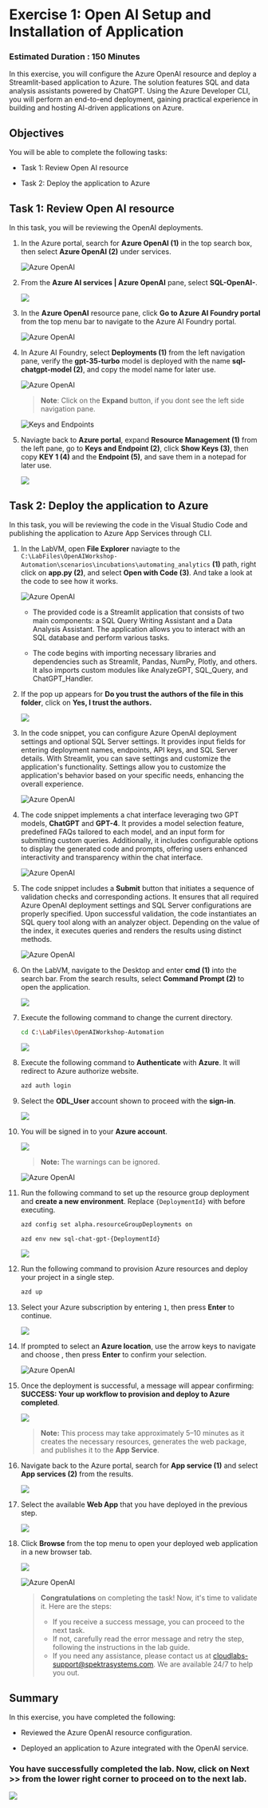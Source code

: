 # Exercise 1: Open AI Setup and Installation of Application

### Estimated Duration : 150 Minutes

In this exercise, you will configure the Azure OpenAI resource and deploy a Streamlit-based application to Azure. The solution features SQL and data analysis assistants powered by ChatGPT. Using the Azure Developer CLI, you will perform an end-to-end deployment, gaining practical experience in building and hosting AI-driven applications on Azure.

## Objectives

You will be able to complete the following tasks:

- Task 1: Review Open AI resource

- Task 2: Deploy the application to Azure

## Task 1: Review Open AI resource

In this task, you will be reviewing the OpenAI deployments.

1. In the Azure portal, search for **Azure OpenAI (1)** in the top search box, then select **Azure OpenAI (2)** under services.

   ![](images2/1/t1s1.png "Azure OpenAI")
   
1. From the **Azure AI services | Azure OpenAI** pane, select **SQL-OpenAI-<inject key="Deployment ID" enableCopy="false"/>**.

   ![](images/21-06-25-s2-1.png)

1. In the **Azure OpenAI** resource pane, click **Go to Azure AI Foundry portal** from the top menu bar to navigate to the Azure AI Foundry portal.

   ![](images/im1.png "Azure OpenAI")
      
1. In Azure AI Foundry, select **Deployments (1)** from the left navigation pane, verify the **gpt-35-turbo** model is deployed with the name **sql-chatgpt-model (2)**, and copy the model name for later use.

   ![](images/21-06-25-s2-2.png "Azure OpenAI")

   > **Note**: Click on the **Expand** button, if you dont see the left side navigation pane.

   ![](images/im3.png "Keys and Endpoints")          
   
1. Naviagte back to **Azure portal**, expand **Resource Management (1)** from the left pane, go to **Keys and Endpoint (2)**, click **Show Keys (3)**, then copy **KEY 1 (4)** and the **Endpoint (5)**, and save them in a notepad for later use.

   ![](images2/1/t1s5.png)
  
## Task 2: Deploy the application to Azure

In this task, you will be reviewing the code in the Visual Studio Code and publishing the application to Azure App Services through CLI.

1. In the LabVM, open **File Explorer** naviagte to the `C:\LabFiles\OpenAIWorkshop-Automation\scenarios\incubations\automating_analytics` **(1)** path, right click on **app.py (2)**, and select **Open with Code (3)**. And take a look at the code to see how it works.

   ![](images/file-select.png "Azure OpenAI")

   - The provided code is a Streamlit application that consists of two main components: a SQL Query Writing Assistant and a Data Analysis Assistant. The application allows you to interact with an SQL database and perform various tasks.

   - The code begins with importing necessary libraries and dependencies such as Streamlit, Pandas, NumPy, Plotly, and others. It also imports custom modules like AnalyzeGPT, SQL_Query, and ChatGPT_Handler.
  
1. If the pop up appears for **Do you trust the authors of the file in this folder**, click on **Yes, I trust the authors.**

   ![](images2/1/t2s2.png)

1. In the code snippet, you can configure Azure OpenAI deployment settings and optional SQL Server settings. It provides input fields for entering deployment names, endpoints, API keys, and SQL Server details. With Streamlit, you can save settings and customize the application's functionality. Settings allow you to customize the application's behavior based on your specific needs, enhancing the overall experience.

   ![](images/code01.png "Azure OpenAI")

1. The code snippet implements a chat interface leveraging two GPT models, **ChatGPT** and **GPT-4**. It provides a model selection feature, predefined FAQs tailored to each model, and an input form for submitting custom queries. Additionally, it includes configurable options to display the generated code and prompts, offering users enhanced interactivity and transparency within the chat interface.

   ![](images/code02.png "Azure OpenAI")

1. The code snippet includes a **Submit** button that initiates a sequence of validation checks and corresponding actions. It ensures that all required Azure OpenAI deployment settings and SQL Server configurations are properly specified. Upon successful validation, the code instantiates an SQL query tool along with an analyzer object. Depending on the value of the index, it executes queries and renders the results using distinct methods.

   ![](images/code03.png "Azure OpenAI")   
      
1. On the LabVM, navigate to the Desktop and enter **cmd (1)** into the search bar. From the search results, select **Command Prompt (2)** to open the application.

   ![](images2/1/t2s6.png)

1. Execute the following command to change the current directory.

   ```bash
   cd C:\LabFiles\OpenAIWorkshop-Automation
   ```

   ![](images2/1/7a.png)

1. Execute the following command to **Authenticate** with **Azure**. It will redirect to Azure authorize website.

   ```bash
   azd auth login
   ```


1. Select the **ODL_User <inject key="Deployment ID" enableCopy="false"/>** account shown to proceed with the **sign-in**.

   ![](images2/1/8a.png)

1. You will be signed in to your **Azure account**.

   ![](images2/1/8b.png)

    >**Note:** The warnings can be ignored.

   ![](images/sql12.png "Azure OpenAI")

1. Run the following command to set up the resource group deployment and **create a new environment**. Replace `{DeploymentId}` with **<inject key="Deployment ID" enableCopy="true"/>** before executing.

   ```bash
   azd config set alpha.resourceGroupDeployments on
   ```
   
   ```bash
   azd env new sql-chat-gpt-{DeploymentId}
   ```

   ![](images2/1/11.png)

1. Run the following command to provision Azure resources and deploy your project in a single step.

   ```bash
   azd up
   ```

1. Select your Azure subscription by entering `1`, then press **Enter** to continue.

      ![](images2/1/13.png)

1. If prompted to select an **Azure location**, use the arrow keys to navigate and choose **<inject key="Region" enableCopy="false"/>**, then press **Enter** to confirm your selection.

   ![](images/sql13.png "Azure OpenAI")

1. Once the deployment is successful, a message will appear confirming: **SUCCESS: Your up workflow to provision and deploy to Azure completed**.

      ![](images2/1/15.png)

     >**Note:** This process may take approximately 5–10 minutes as it creates the necessary resources, generates the web package, and publishes it to the **App Service**.

1. Navigate back to the Azure portal, search for **App service (1)** and select **App services (2)** from the results.

      ![](images2/1/16.png)

1. Select the available **Web App** that you have deployed in the previous step.

      ![](images2/1/17.png)

1. Click **Browse** from the top menu to open your deployed web application in a new browser tab.

      ![](images2/1/18.png)
      
      ![](images/webapp2.png "Azure OpenAI")

   > **Congratulations** on completing the task! Now, it's time to validate it. Here are the steps:
   > - If you receive a success message, you can proceed to the next task.
   > - If not, carefully read the error message and retry the step, following the instructions in the lab guide. 
   > - If you need any assistance, please contact us at cloudlabs-support@spektrasystems.com. We are available 24/7 to help you out.

<validation step="d47c14c0-5c3c-489c-9872-959b900195b5" />

## Summary

In this exercise, you have completed the following:

- Reviewed the Azure OpenAI resource configuration.

- Deployed an application to Azure integrated with the OpenAI service.

### You have successfully completed the lab. Now, click on **Next >>** from the lower right corner to proceed on to the next lab.

![](images2/nextpage.png)

